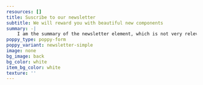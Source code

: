 ```yaml
---
resources: []
title: Suscribe to our newsletter
subtitle: We will reward you with beautiful new components
summary: -|
    I am the summary of the newsletter element, which is not very relevant
poppy_type: poppy-form
poppy_variant: newsletter-simple
image: none
bg_image: back
bg_color: white
item_bg_color: white
texture: ''
---
```

